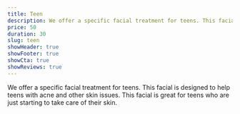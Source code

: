 ```yaml
---
title: Teen
description: We offer a specific facial treatment for teens. This facial is designed to help teens with acne and other skin issues. This facial is great for teens who are just starting to take care of their skin.
price: 50
duration: 30
slug: teen
showHeader: true
showFooter: true
showCta: true
showReviews: true
---
```


We offer a specific facial treatment for teens. This facial is designed to help teens with acne and other skin issues. This facial is great for teens who are just starting to take care of their skin.
